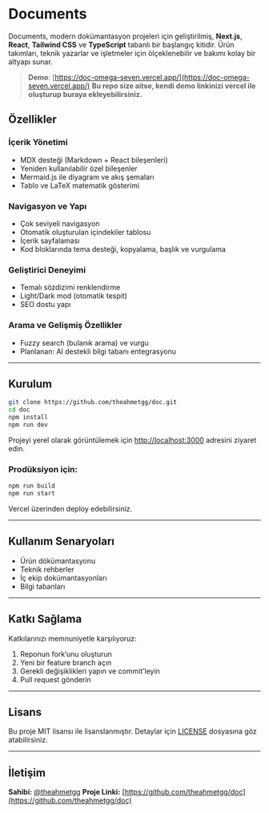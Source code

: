 # Documents

Documents, modern dokümantasyon projeleri için geliştirilmiş, **Next.js**, **React**, **Tailwind CSS** ve **TypeScript** tabanlı bir başlangıç kitidir. Ürün takımları, teknik yazarlar ve işletmeler için ölçeklenebilir ve bakımı kolay bir altyapı sunar.

> **Demo**: [https://doc-omega-seven.vercel.app/](https://doc-omega-seven.vercel.app/)
> **Bu repo size aitse, kendi demo linkinizi vercel ile oluşturup buraya ekleyebilirsiniz.**

## Özellikler

### İçerik Yönetimi

* MDX desteği (Markdown + React bileşenleri)
* Yeniden kullanılabilir özel bileşenler
* Mermaid.js ile diyagram ve akış şemaları
* Tablo ve LaTeX matematik gösterimi

### Navigasyon ve Yapı

* Çok seviyeli navigasyon
* Otomatik oluşturulan içindekiler tablosu
* İçerik sayfalaması
* Kod bloklarında tema desteği, kopyalama, başlık ve vurgulama

### Geliştirici Deneyimi

* Temalı sözdizimi renklendirme
* Light/Dark mod (otomatik tespit)
* SEO dostu yapı

### Arama ve Gelişmiş Özellikler

* Fuzzy search (bulanık arama) ve vurgu
* Planlanan: AI destekli bilgi tabanı entegrasyonu

---

## Kurulum

```bash
git clone https://github.com/theahmetgg/doc.git
cd doc
npm install
npm run dev
```

Projeyi yerel olarak görüntülemek için [http://localhost:3000](http://localhost:3000) adresini ziyaret edin.

### Prodüksiyon için:

```bash
npm run build
npm run start
```

Vercel üzerinden deploy edebilirsiniz.

---

## Kullanım Senaryoları

* Ürün dökümantasyonu
* Teknik rehberler
* İç ekip dokümantasyonları
* Bilgi tabanları

---

## Katkı Sağlama

Katkılarınızı memnuniyetle karşılıyoruz:

1. Reponun fork’unu oluşturun
2. Yeni bir feature branch açın
3. Gerekli değişiklikleri yapın ve commit’leyin
4. Pull request gönderin

---

## Lisans

Bu proje MIT lisansı ile lisanslanmıştır. Detaylar için [LICENSE](./LICENSE) dosyasına göz atabilirsiniz.

---

## İletişim

**Sahibi:** [@theahmetgg](https://github.com/theahmetgg)
**Proje Linki:** [https://github.com/theahmetgg/doc](https://github.com/theahmetgg/doc)
